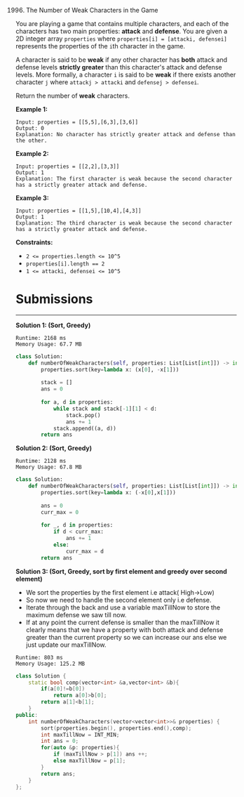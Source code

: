 1996. The Number of Weak Characters in the Game

You are playing a game that contains multiple characters, and each of the characters has two main properties: **attack** and **defense**. You are given a 2D integer array `properties` where `properties[i] = [attacki, defensei]` represents the properties of the `i`th character in the game.

A character is said to be **weak** if any other character has **both** attack and defense levels **strictly greater** than this character's attack and defense levels. More formally, a character `i` is said to be **weak** if there exists another character `j` where `attackj > attacki` and `defensej > defensei`.

Return the number of **weak** characters.

 

**Example 1:**
```
Input: properties = [[5,5],[6,3],[3,6]]
Output: 0
Explanation: No character has strictly greater attack and defense than the other.
```
**Example 2:**
```
Input: properties = [[2,2],[3,3]]
Output: 1
Explanation: The first character is weak because the second character has a strictly greater attack and defense.
```

**Example 3:**
```
Input: properties = [[1,5],[10,4],[4,3]]
Output: 1
Explanation: The third character is weak because the second character has a strictly greater attack and defense.
```

**Constraints:**

* `2 <= properties.length <= 10^5`
* `properties[i].length == 2`
* `1 <= attacki, defensei <= 10^5`

# Submissions
---
**Solution 1: (Sort, Greedy)**
```
Runtime: 2168 ms
Memory Usage: 67.7 MB
```
```python
class Solution:
    def numberOfWeakCharacters(self, properties: List[List[int]]) -> int:
        properties.sort(key=lambda x: (x[0], -x[1]))
        
        stack = []
        ans = 0
        
        for a, d in properties:
            while stack and stack[-1][1] < d:
                stack.pop()
                ans += 1
            stack.append((a, d))
        return ans
```

**Solution 2: (Sort, Greedy)**
```
Runtime: 2128 ms
Memory Usage: 67.8 MB
```
```python
class Solution:
    def numberOfWeakCharacters(self, properties: List[List[int]]) -> int:
        properties.sort(key=lambda x: (-x[0],x[1]))
        
        ans = 0
        curr_max = 0
        
        for _, d in properties:
            if d < curr_max:
                ans += 1
            else:
                curr_max = d
        return ans
```

**Solution 3: (Sort, Greedy, sort by first element and greedy over second element)**

* We sort the properties by the first element i.e attack( High->Low)
* So now we need to handle the second element only i.e defense.
* Iterate through the back and use a variable maxTillNow to store the maximum defense we saw till now.
* If at any point the current defense is smaller than the maxTillNow it clearly means that we have a property with both attack and defense greater than the current property so we can increase our ans else we just update our maxTillNow.

```
Runtime: 803 ms
Memory Usage: 125.2 MB
```
```c++
class Solution {
    static bool comp(vector<int> &a,vector<int> &b){
        if(a[0]!=b[0])
            return a[0]>b[0];
        return a[1]<b[1];
    }
public:
    int numberOfWeakCharacters(vector<vector<int>>& properties) {
        sort(properties.begin(), properties.end(),comp);
        int maxTillNow = INT_MIN;
        int ans = 0;
        for(auto &p: properties){
            if (maxTillNow > p[1]) ans ++;
            else maxTillNow = p[1];
        }
        return ans;
    }
};
```
